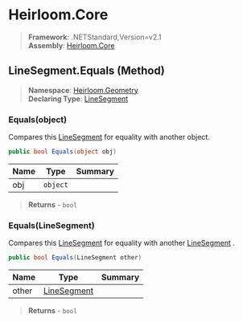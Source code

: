 # Heirloom.Core

> **Framework**: .NETStandard,Version=v2.1  
> **Assembly**: [Heirloom.Core][0]

## LineSegment.Equals (Method)

> **Namespace**: [Heirloom.Geometry][0]  
> **Declaring Type**: [LineSegment][1]

### Equals(object)

Compares this [LineSegment][1] for equality with another object.

```cs
public bool Equals(object obj)
```

| Name | Type     | Summary |
|------|----------|---------|
| obj  | `object` |         |

> **Returns** - `bool`

### Equals(LineSegment)

Compares this [LineSegment][1] for equality with another [LineSegment][1] .

```cs
public bool Equals(LineSegment other)
```

| Name  | Type             | Summary |
|-------|------------------|---------|
| other | [LineSegment][1] |         |

> **Returns** - `bool`

[0]: ../../../Heirloom.Core.md
[1]: ../LineSegment.md
